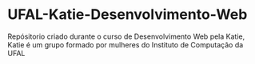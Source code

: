 # UFAL-Katie-Desenvolvimento-Web
Repósitorio criado durante o curso de Desenvolvimento Web pela Katie, Katie é um grupo formado por mulheres do Instituto de Computação da UFAL
